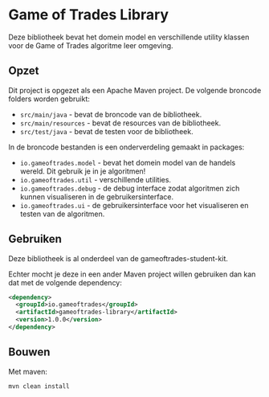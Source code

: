 # Game of Trades Library

Deze bibliotheek bevat het domein model en verschillende utility klassen voor de Game of Trades algoritme leer omgeving.

## Opzet

Dit project is opgezet als een Apache Maven project. De volgende broncode folders worden gebruikt:

* `src/main/java` - bevat de broncode van de bibliotheek. 
* `src/main/resources` - bevat de resources van de bibliotheek. 
* `src/test/java` - bevat de testen voor de bibliotheek.

In de broncode bestanden is een onderverdeling gemaakt in packages:

* `io.gameoftrades.model` - bevat het domein model van de handels wereld. Dit gebruik je in je algoritmen!
* `io.gameoftrades.util` - verschillende utilities.
* `io.gameoftrades.debug` - de debug interface zodat algoritmen zich kunnen visualiseren in de gebruikersinterface. 
* `io.gameoftrades.ui` - de gebruikersinterface voor het visualiseren en testen van de algoritmen.

## Gebruiken

Deze bibliotheek is al onderdeel van de gameoftrades-student-kit. 

Echter mocht je deze in een ander Maven project willen gebruiken dan kan dat met de volgende dependency:

```xml
<dependency>
  <groupId>io.gameoftrades</groupId>
  <artifactId>gameoftrades-library</artifactId>
  <version>1.0.0</version>
</dependency>
```

## Bouwen

Met maven:
```
mvn clean install
```
